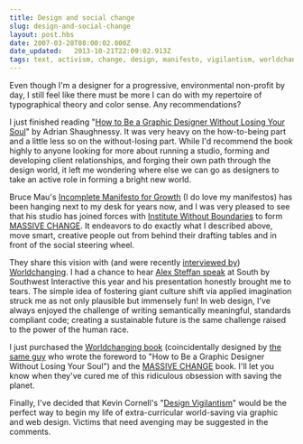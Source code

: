 ```yaml
---
title: Design and social change
slug: design-and-social-change
layout: post.hbs
date: 2007-03-28T08:00:02.000Z
date_updated:   2013-10-21T22:09:02.913Z
tags: text, activism, change, design, manifesto, vigilantism, worldchanging
---
```


Even though I'm a designer for a progressive, environmental non-profit by day, I still feel like there must be more I can do with my repertoire of typographical theory and color sense. Any recommendations?<!--more-->

I just finished reading "<a href="http://www.amazon.com/Graphic-Designer-Without-Losing-Your/dp/1568985592" title="Buy it on Amazon">How to Be a Graphic Designer Without Losing Your Soul</a>" by Adrian Shaughnessy. It was very heavy on the how-to-being part and a little less so on the without-losing part. While I'd recommend the book highly to anyone looking for more about running a studio, forming and developing client relationships, and forging their own path through the design world, it left me wondering where else we can go as designers to take an active role in forming a bright new world.

Bruce Mau's <a href="http://www.brucemaudesign.com/manifesto.html" title="Here it is, on BruceMauDesign.com">Incomplete Manifesto for Growth</a> (I do love my manifestos) has been hanging next to my desk for years now, and I was very pleased to see that his studio has joined forces with <a href="http://www.institutewithoutboundaries.com/" title="InstituteWithoutBoundaries.com, a mouthful URL">Institute Without Boundaries</a> to form  <a href="http://www.massivechange.com/" title="MassiveChange.com">MASSIVE CHANGE</a>. It endeavors to do exactly what I described above, move smart, creative people out from behind their drafting tables and in front of the social steering wheel.

They share this vision with (and were recently <a href="http://www.worldchanging.com/archives/005785.html" title="'Massive Change and the City' on Worldchanging">interviewed by</a>) <a href="http://www.sagmeister.com/index.html" title="http://worldchanging.org" title="Worldchanging.org">Worldchanging</a>. I had a chance to hear <a href="http://2007.sxsw.com/interactive/programming/panels/?action=show&id=IAP060275" title="Shoulda been there">Alex Steffan speak</a> at South by Southwest Interactive this year and his presentation honestly brought me to tears. The simple idea of fostering giant culture shift via applied imagination struck me as not only plausible but immensely fun! In web design, I've always enjoyed the challenge of writing semantically meaningful, standards compliant code; creating a sustainable future is the same challenge raised to the power of the human race.

I just purchased the <a href="http://www.amazon.com/Worldchanging-Users-Guide-21st-Century/dp/0810930951/" title="Buy it on Amazon">Worldchanging book</a> (coincidentally designed by <a href="http://www.sagmeister.com/index.html" title="Stefan Sagmesiter, that is">the same guy</a> who wrote the foreword to "How to Be a Graphic Designer Without Losing Your Soul") and the <a href="http://www.amazon.com/Massive-Change-Bruce-Mau/dp/0714844012/" title="Buy it on Amazon, I should have a referral program">MASSIVE CHANGE</a> book. I'll let you know when they've cured me of this ridiculous obsession with saving the planet.

Finally, I've decided that Kevin Cornell's "<a href="http://www.bearskinrug.co.uk/_articles/2005/06/27/design_vigilante/index.php" title="Design Vigilantism at Bearskinrug.co.uk">Design Vigilantism</a>" would be the perfect way to begin my life of extra-curricular world-saving via graphic and web design. Victims that need avenging may be suggested in the comments.
